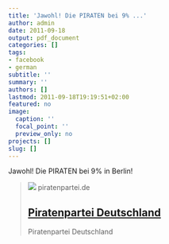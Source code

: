 ```yaml
---
title: 'Jawohl! Die PIRATEN bei 9% ...'
author: admin
date: 2011-09-18
output: pdf_document
categories: []
tags:
- facebook
- german
subtitle: ''
summary: ''
authors: []
lastmod: 2011-09-18T19:19:51+02:00
featured: no
image:
  caption: ''
  focal_point: ''
  preview_only: no
projects: []
slug: []
---
```

Jawohl! Die PIRATEN bei 9% in Berlin! 
> [![](https://www.piratenpartei.de/wp-content/uploads/2019/05/Piraten.wählen-e1597337827252.jpg)](http://www.piratenpartei.de/)
> piratenpartei.de
> ## [Piratenpartei Deutschland](http://www.piratenpartei.de/)
>
>Piratenpartei Deutschland

